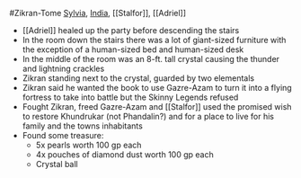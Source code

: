 #Zikran-Tome 
[Sylvia](PCs/Past/Sylvia.md), [India](PCs/Current/India.md), [[Stalfor]], [[Adriel]]

- [[Adriel]] healed up the party before descending the stairs
- In the room down the stairs there was a lot of giant-sized furniture with the exception of a human-sized bed and human-sized desk
- In the middle of the room was an 8-ft. tall crystal causing the thunder and lightning crackles
- Zikran standing next to the crystal, guarded by two elementals
- Zikran said he wanted the book to use Gazre-Azam to turn it into a flying fortress to take into battle but the Skinny Legends refused
- Fought Zikran, freed Gazre-Azam and [[Stalfor]] used the promised wish to restore Khundrukar (not Phandalin?) and for a place to live for his family and the towns inhabitants
- Found some treasure:
	- 5x pearls worth 100 gp each
	- 4x pouches of diamond dust worth 100 gp each
	- Crystal ball